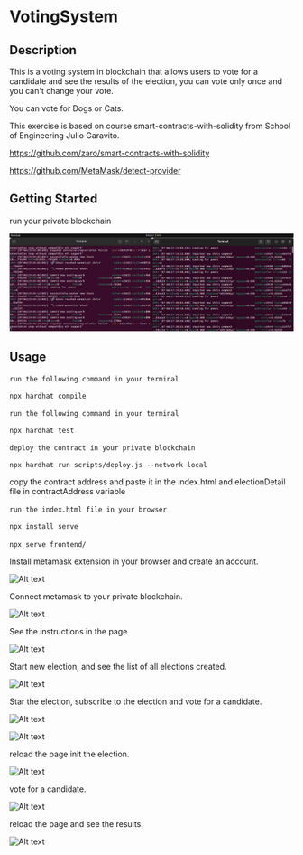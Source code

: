 # VotingSystem

## Description

This is a voting system in blockchain that allows users to vote for a candidate and see the results of the election, you can vote only once and you can't change your vote.

You can vote for Dogs or Cats.

This exercise is based on course smart-contracts-with-solidity from School of Engineering Julio Garavito.

https://github.com/zaro/smart-contracts-with-solidity

https://github.com/MetaMask/detect-provider

## Getting Started

run your private blockchain 

![Alt text](img/imagebl.png)

## Usage
```run the following command in your terminal```

    npx hardhat compile

```run the following command in your terminal```

    npx hardhat test

```deploy the contract in your private blockchain```

    npx hardhat run scripts/deploy.js --network local

copy the contract address and paste it in the index.html and electionDetail file in contractAddress variable

```run the index.html file in your browser```

    npx install serve

    npx serve frontend/

Install metamask extension in your browser and create an account.

![Alt text](img/imagemt.png)

Connect metamask to your private blockchain.

![Alt text](img/image-2.png)


See the instructions in the page

![Alt text](img/image-3.png)

Start new election, and see the list of all elections created.


![Alt text](img/image-4.png)

Star the election, subscribe to the election and vote for a candidate.

![Alt text](img/image-5.png)

![Alt text](img/image-6.png)

reload the page init the election.

![Alt text](img/image-7.png)

vote for a candidate.

![Alt text](img/image-8.png)

reload the page and see the results.

![Alt text](img/image-9.png)